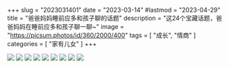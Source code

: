 +++
slug = "2023031401"
date = "2023-03-14"
#lastmod = "2023-04-29"
title = "爸爸妈妈睡前应多和孩子聊的话题"
description = "这24个宝藏话题，爸爸妈妈在睡前应多和孩子聊一聊~"
image = "https://picsum.photos/id/360/2000/400"
tags = [ "成长", "情商" ]
categories = [ "家有儿女" ]
+++

![](images/01.jpg)
![](images/02.jpg)
![](images/03.jpg)
![](images/04.jpg)
![](images/05.jpg)
![](images/06.jpg)
![](images/07.jpg)
![](images/08.jpg)
![](images/09.jpg)

